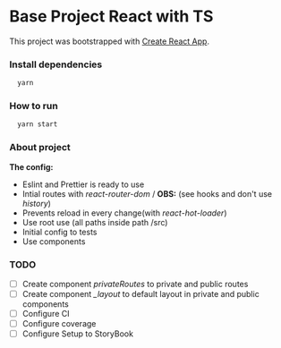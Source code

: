 # Base Project React with TS

This project was bootstrapped with [Create React App](https://github.com/facebook/create-react-app).


### Install dependencies

```zsh
  yarn
```

### How to run

```zsh
  yarn start
```

### About project

**The config:**
- Eslint and Prettier is ready to use
- Intial routes with *react-router-dom* / **OBS:** (see hooks and don't use *history*)
- Prevents reload in every change(with *react-hot-loader*)
- Use root use (all paths inside path /src)
- Initial config to tests
- Use components

### TODO

- [ ] Create component *privateRoutes* to private and public routes
- [ ] Create component *_layout* to default layout in private and public components
- [ ] Configure CI
- [ ] Configure coverage
- [ ] Configure Setup to StoryBook